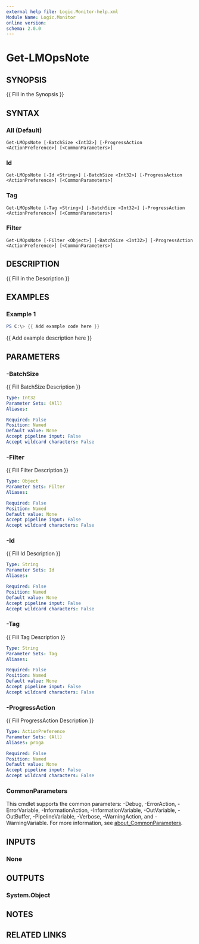 ```yaml
---
external help file: Logic.Monitor-help.xml
Module Name: Logic.Monitor
online version:
schema: 2.0.0
---
```


# Get-LMOpsNote

## SYNOPSIS
{{ Fill in the Synopsis }}

## SYNTAX

### All (Default)
```
Get-LMOpsNote [-BatchSize <Int32>] [-ProgressAction <ActionPreference>] [<CommonParameters>]
```

### Id
```
Get-LMOpsNote [-Id <String>] [-BatchSize <Int32>] [-ProgressAction <ActionPreference>] [<CommonParameters>]
```

### Tag
```
Get-LMOpsNote [-Tag <String>] [-BatchSize <Int32>] [-ProgressAction <ActionPreference>] [<CommonParameters>]
```

### Filter
```
Get-LMOpsNote [-Filter <Object>] [-BatchSize <Int32>] [-ProgressAction <ActionPreference>] [<CommonParameters>]
```

## DESCRIPTION
{{ Fill in the Description }}

## EXAMPLES

### Example 1
```powershell
PS C:\> {{ Add example code here }}
```

{{ Add example description here }}

## PARAMETERS

### -BatchSize
{{ Fill BatchSize Description }}

```yaml
Type: Int32
Parameter Sets: (All)
Aliases:

Required: False
Position: Named
Default value: None
Accept pipeline input: False
Accept wildcard characters: False
```

### -Filter
{{ Fill Filter Description }}

```yaml
Type: Object
Parameter Sets: Filter
Aliases:

Required: False
Position: Named
Default value: None
Accept pipeline input: False
Accept wildcard characters: False
```

### -Id
{{ Fill Id Description }}

```yaml
Type: String
Parameter Sets: Id
Aliases:

Required: False
Position: Named
Default value: None
Accept pipeline input: False
Accept wildcard characters: False
```

### -Tag
{{ Fill Tag Description }}

```yaml
Type: String
Parameter Sets: Tag
Aliases:

Required: False
Position: Named
Default value: None
Accept pipeline input: False
Accept wildcard characters: False
```

### -ProgressAction
{{ Fill ProgressAction Description }}

```yaml
Type: ActionPreference
Parameter Sets: (All)
Aliases: proga

Required: False
Position: Named
Default value: None
Accept pipeline input: False
Accept wildcard characters: False
```

### CommonParameters
This cmdlet supports the common parameters: -Debug, -ErrorAction, -ErrorVariable, -InformationAction, -InformationVariable, -OutVariable, -OutBuffer, -PipelineVariable, -Verbose, -WarningAction, and -WarningVariable. For more information, see [about_CommonParameters](http://go.microsoft.com/fwlink/?LinkID=113216).

## INPUTS

### None
## OUTPUTS

### System.Object
## NOTES

## RELATED LINKS
